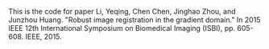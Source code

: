 This is the code for paper
Li, Yeqing, Chen Chen, Jinghao Zhou, and Junzhou Huang. "Robust image registration in the gradient domain." In 2015 IEEE 12th International Symposium on Biomedical Imaging (ISBI), pp. 605-608. IEEE, 2015.
